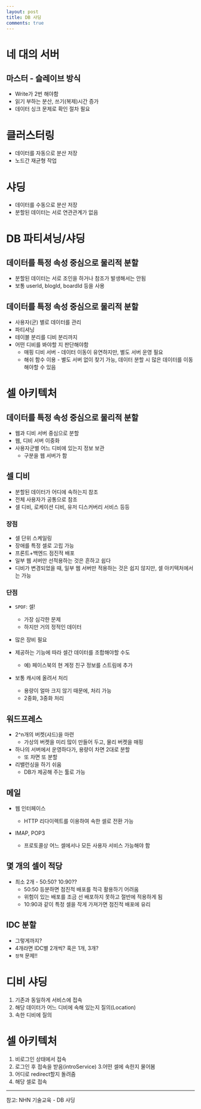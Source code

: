 ```yaml
---
layout: post
title: DB 샤딩
comments: true
---
```

# 네 대의 서버

## 마스터 - 슬레이브 방식
* Write가 2번 해야함
* 읽기 부하는 분산, 쓰기(복제)시간 증가
* 데이터 싱크 문제로 확인 절차 필요

# 클러스터링
* 데이터를 자동으로 분산 저장
* 노드간 재균형 작업

# 샤딩
* 데이터를 수동으로 분산 저장
* 분할된 데이터는 서로 연관관계가 없음

# DB 파티셔닝/샤딩
## 데이터를 특정 속성 중심으로 물리적 분할
* 분할된 데이터는 서로 조인을 하거나 참조가 발생해서는 안됨
* 보통 userId, blogId, boardId 등을 사용

## 데이터를 특정 속성 중심으로 물리적 분할
* 사용자(군) 별로 데이터를 관리
* 파티셔닝
* 테이블 분리를 디비 분리까지
* 어떤 디비를 봐야할 지 판단해야함
    * 매핑 디비 서버 - 데이터 이동이 유연하지만, 별도 서버 운영 필요
    * 해쉬 함수 이용 - 별도 서버 없이 찾기 가능, 데이터 분할 시 많은 데이터를 이동해야할 수 있음

# 셀 아키텍처
## 데이터를 특정 속성 중심으로 물리적 분할
* 웹과 디비 서버 중심으로 분할
* 웹, 디비 서버 이중화
* 사용자군별 어느 디비에 있는지 정보 보관
    * 구분을 웹 서버가 함

## 셀 디비
* 분할된 데이터가 어디에 속하는지 참조
* 전체 사용자가 공통으로 참조
* 셀 디비, 로케이션 디비, 유저 디스커버리 서비스 등등

### 장점
* 셀 단위 스케일링
* 장애를 특정 셀로 고립 가능
* 프론트+백엔드 점진적 배포
* 일부 웹 서버만 선적용하는 것은 흔하고 쉽다
* 디비가 변경되었을 때, 일부 웹 서버만 적용하는 것은 쉽지 않지만, 셀 아키텍처에서는 가능

### 단점
* `SPOF`: 셀!
    * 가장 심각한 문제
    * 하지만 거의 정적인 데이터

* 많은 장비 필요
* 제공하는 기능에 따라 셀간 데이터를 조합해야할 수도
    * 예) 페이스북의 현 계정 친구 정보를 스트림에 추가
* 보통 캐시에 올려서 처리
    * 용량이 얼마 크지 않기 때문에, 처리 가능
    * 2중화, 3중화 처리

## 워드프레스
* 2^n개의 버켓(샤드)을 마련
    * 가상의 버켓을 미리 많이 만들어 두고, 물리 버켓을 매핑
* 하나의 서버에서 운영하다가, 용량이 차면 2대로 분할
    * 또 차면 또 분할
* 리밸런싱을 하기 쉬움
    * DB가 제공해 주는 툴로 가능

## 메일
* 웹 인터페이스
    * HTTP 리다이렉트를 이용하여 속한 셀로 전환 가능

* IMAP, POP3
    * 프로토콜상 어느 셀에서나 모든 사용자 서비스 가능해야 함

## 몇 개의 셀이 적당
* 최소 2개 - 50:50? 10:90??
    * 50:50 등분하면 점진적 배포를 적극 활용하기 어려움
    * 위험이 있는 배포를 조금 선 배포하지 못하고 절반에 적용하게 됨
    * 10:90과 같이 특정 셀을 작게 가져가면 점진적 배포에 유리

## IDC 분할
* 그렇게까지?
* 4개라면 IDC별 2개씩? 혹은 1개, 3개?
* `정책` 문제!!

# 디비 샤딩

1. 기존과 동일하게 서비스에 접속
2. 해당 데이터가 어느 디비에 속해 있는지 질의(Location)
3. 속한 디비에 질의

# 셀 아키텍처
1. 비로그인 상태에서 접속
2. 로그인 후 접속을 받음(introService)
3.어떤 셀에 속한지 물어봄
4.  어디로 redirect할지 돌려줌
5. 해당 셀로 접속 

---
참고: NHN 기술교육 - DB 샤딩